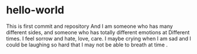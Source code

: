 # hello-world
This is first commit and repository
And I am someone who has many different sides, and someone who has totally different emotions at Different times. I feel sorrow and hate, love, care. I maybe crying when I am sad and I could be laughing so hard that I may not be able to breath at time .

